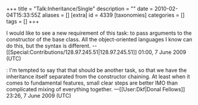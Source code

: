 +++
title = "Talk:Inheritance/Single"
description = ""
date = 2010-02-04T15:33:55Z
aliases = []
[extra]
id = 4339
[taxonomies]
categories = []
tags = []
+++

I would like to see a new requirement of this task: to pass arguments to the constructor of the base class. All the object-oriented languages I know can do this, but the syntax is different. --[[Special:Contributions/128.97.245.51|128.97.245.51]] 01:00, 7 June 2009 (UTC)

: I'm tempted to say that that should be another task, so that we have the inheritance itself separated from the constructor chaining. At least when it comes to fundamental features, small clear steps are better IMO than complicated mixing of everything together. —[[User:Dkf|Donal Fellows]] 23:26, 7 June 2009 (UTC)

